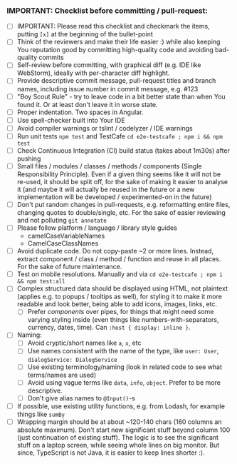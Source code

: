 ### IMPORTANT: Checklist before committing / pull-request:
- [ ] IMPORTANT: Please read this checklist and checkmark the items, putting `[x]` at the beginning of the bullet-point
- [ ] Think of the reviewers and make their life easier :) while also keeping You reputation good by committing high-quality code and avoiding bad-quality commits
- [ ] Self-review before committing, with graphical diff (e.g. IDE like WebStorm), ideally with per-character diff highlight.
- [ ] Provide descriptive commit message, pull-request titles and branch names, including issue number in commit message, e.g. #123
- [ ] "Boy Scout Rule" - try to leave code in a bit better state than when You found it. Or at least don't leave it in worse state.
- [ ] Proper indentation. Two spaces in Angular.
- [ ] Use spell-checker built into Your IDE
- [ ] Avoid compiler warnings or tslint / codelyzer / IDE warnings
- [ ] Run unit tests `npm test` and TestCafe `cd e2e-testcafe ; npm i && npm test`
- [ ] Check Continuous Integration (CI) build status (takes about 1m30s) after pushing
- [ ] Small files / modules / classes / methods / components (Single Responsibility Principle). Even if a given thing seems like it will not be re-used, it should be split off, for the sake of making it easier to analyse it (and maybe it will actually be reused in the future or a new implementation will be developed / experimented-on in the future)
- [ ] Don't put random changes in pull-requests, e.g. reformatting entire files, changing quotes to double/single, etc. For the sake of easier reviewing and not polluting `git annotate`
- [ ] Please follow platform / language / library style guides
  - camelCaseVariableNames
  - CamelCaseClassNames  
- [ ] Avoid duplicate code. Do not copy-paste ~2 or more lines. Instead, extract component / class / method / function and reuse in all places. For the sake of future maintenance.
- [ ] Test on mobile resolutions. Manually and via `cd e2e-testcafe ; npm i && npm test:all`
- [ ] Complex structured data should be displayed using HTML, not plaintext (applies e.g. to popups / tooltips as well), for styling it to make it more readable and look better, being able to add icons, images, links, etc.
  - [ ] Prefer *components* over pipes, for things that might need some varying styling inside (even things like numbers-with-separators, currency, dates, time). Can `:host { display: inline }`.
- [ ] Naming:
  - [ ] Avoid cryptic/short names like `a`, `x`, etc
  - [ ] Use names consistent with the name of the type, like `user: User`, `dialogService: DialogService`
  - [ ] Use existing terminology/naming (look in related code to see what terms/names are used)
  - [ ] Avoid using vague terms like `data`, `info`, `object`. Prefer to be more descriptive.
  - [ ] Don't give alias names to `@Input()`-s
- [ ] If possible, use existing utility functions, e.g. from Lodash, for example things like `sumBy`
- [ ] Wrapping margin should be at about ~120-140 chars (160 columns an absolute maximum). Don't start new significant stuff beyond column 100 (just continuation of existing stuff). The logic is to see the significant stuff on a laptop screen, while seeing whole lines on big monitor. But since, TypeScript is not Java, it is easier to keep lines shorter :).
